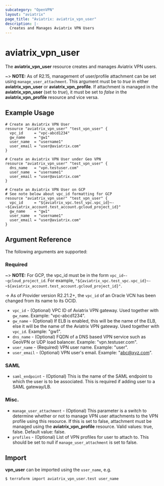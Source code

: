 ```yaml
---
subcategory: "OpenVPN"
layout: "aviatrix"
page_title: "Aviatrix: aviatrix_vpn_user"
description: |-
  Creates and Manages Aviatrix VPN Users
---
```


# aviatrix_vpn_user

The **aviatrix_vpn_user** resource creates and manages Aviatrix VPN users.

~> **NOTE:** As of R2.15, management of user/profile attachment can be set using `manage_user_attachment`. This argument must be to *true* in either **aviatrix_vpn_user** or **aviatrix_vpn_profile**. If attachment is managed in the **aviatrix_vpn_user** (set to *true*), it must be set to *false* in the **aviatrix_vpn_profile** resource and vice versa.

## Example Usage

```hcl
# Create an Aviatrix VPN User
resource "aviatrix_vpn_user" "test_vpn_user" {
  vpc_id     = "vpc-abcd1234"
  gw_name    = "gw1"
  user_name  = "username1"
  user_email = "user@aviatrix.com"
}
```
```hcl
# Create an Aviatrix VPN User under Geo VPN
resource "aviatrix_vpn_user" "test_vpn_user" {
  dns_name   = "vpn.testuser.com"
  user_name  = "username1"
  user_email = "user@aviatrix.com"
}
```
```hcl
# Create an Aviatrix VPN User on GCP
# See note below about vpc_id formatting for GCP
resource "aviatrix_vpn_user" "test_vpn_user" {
  vpc_id     = "${aviatrix_vpc.test_vpc.vpc_id}~-~${aviatrix_account.test_account.gcloud_project_id}"
  gw_name    = "gw1"
  user_name  = "username1"
  user_email = "user@aviatrix.com"
}
```

## Argument Reference

The following arguments are supported:

### Required

~> **NOTE:** For GCP, the vpc_id must be in the form `vpc_id~-~gcloud_project_id`. For example, `"${aviatrix_vpc.test_vpc.vpc_id}~-~${aviatrix_account.test_account.gcloud_project_id}"`.

-> As of Provider version R2.21.2+, the `vpc_id` of an Oracle VCN has been changed from its name to its OCID.
* `vpc_id` - (Optional) VPC ID of Aviatrix VPN gateway. Used together with `gw_name`. Example: "vpc-abcd1234".
* `gw_name` - (Optional) If ELB is enabled, this will be the name of the ELB, else it will be the name of the Aviatrix VPN gateway. Used together with `vpc_id`. Example: "gw1".
* `dns_name` - (Optional) FQDN of a DNS based VPN service such as GeoVPN or UDP load balancer. Example: "vpn.testuser.com".
* `user_name` - (Required) VPN user name. Example: "user".
* `user_email` - (Optional) VPN user's email. Example: "abc@xyz.com".

### SAML
* `saml_endpoint` - (Optional) This is the name of the SAML endpoint to which the user is to be associated. This is required if adding user to a SAML gateway/LB.

### Misc.
* `manage_user_attachment` - (Optional) This parameter is a switch to determine whether or not to manage VPN user attachments to the VPN profile using this resource. If this is set to false, attachment must be managed using the **aviatrix_vpn_profile** resource. Valid values: true, false. Default value: false.
* `profiles` - (Optional) List of VPN profiles for user to attach to. This should be set to null if `manage_user_attachment` is set to false.


## Import

**vpn_user** can be imported using the `user_name`, e.g.

```
$ terraform import aviatrix_vpn_user.test user_name
```

